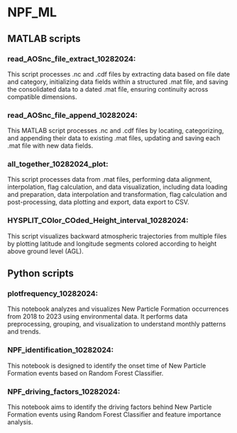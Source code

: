 # NPF_ML
## MATLAB scripts

### read_AOSnc_file_extract_10282024:
This script processes .nc and .cdf files by extracting data based on file date and category, initializing data fields within a structured .mat file, and saving the consolidated data to a dated .mat file, ensuring continuity across compatible dimensions.

### read_AOSnc_file_append_10282024: 
This MATLAB script processes .nc and .cdf files by locating, categorizing, and appending their data to existing .mat files, updating and saving each .mat file with new data fields.

### all_together_10282024_plot: 
This script processes data from .mat files, performing data alignment, interpolation, flag calculation, and data visualization, including data loading and preparation, data interpolation and transformation, flag calculation and post-processing, data plotting and export, data export to CSV.

### HYSPLIT_COlor_COded_Height_interval_10282024: 
This script visualizes backward atmospheric trajectories from multiple files by plotting latitude and longitude segments colored according to height above ground level (AGL). 

## Python scripts
### plotfrequency_10282024: 
This notebook analyzes and visualizes New Particle Formation occurrences from 2018 to 2023 using environmental data. It performs data preprocessing, grouping, and visualization to understand monthly patterns and trends.

### NPF_identification_10282024: 
This notebook is designed to identify the onset time of New Particle Formation events based on Random Forest Classifier.

### NPF_driving_factors_10282024: 
This notebook aims to identify the driving factors behind New Particle Formation events using Random Forest Classifier and feature importance analysis.
